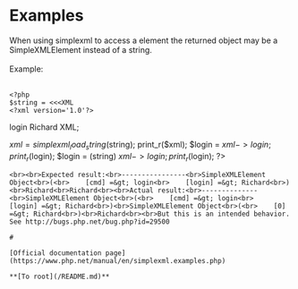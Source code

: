 # Examples



When using simplexml to access a element the returned object may be a SimpleXMLElement instead of a string.<br><br>Example:<br><br>

```
<?php
$string = <<<XML
<?xml version='1.0'?>
```

<document>
    <cmd>login</cmd>
    <login>Richard</login>
</document>
XML;
                                                                        
                                           
$xml = simplexml_load_string($string);
print_r($xml);
$login = $xml->login;
print_r($login);
$login = (string) $xml->login;
print_r($login);
?>
```
<br><br>Expected result:<br>----------------<br>SimpleXMLElement Object<br>(<br>    [cmd] =&gt; login<br>    [login] =&gt; Richard<br>)<br>Richard<br>Richard<br><br>Actual result:<br>--------------<br>SimpleXMLElement Object<br>(<br>    [cmd] =&gt; login<br>    [login] =&gt; Richard<br>)<br>SimpleXMLElement Object<br>(<br>    [0] =&gt; Richard<br>)<br>Richard<br><br>But this is an intended behavior. See http://bugs.php.net/bug.php?id=29500  

#

[Official documentation page](https://www.php.net/manual/en/simplexml.examples.php)

**[To root](/README.md)**